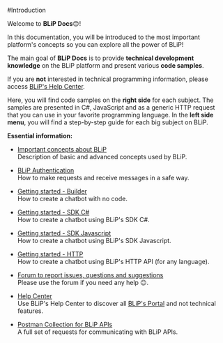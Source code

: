 
#Introduction

Welcome to **BLiP Docs**😊!

In this documentation, you will be introduced to the most important platform's concepts so you can explore all the power of BLiP!

The main goal of **BLiP Docs** is to provide **technical development knowledge** on the BLiP platform and present various **code samples**.

<aside class="notice">
If you are <b>not</b> interested in technical programming information, please access <a href="https://help.blip.ai">BLiP's Help Center</a>.
</aside>

Here, you will find code samples on the **right side** for each subject. The samples are presented in C\#, JavaScript and as a generic HTTP request that you can use in your favorite programming language. In the **left side menu**, you will find a step-by-step guide for each big subject on BLiP.

**Essential information:**

- [Important concepts about BLiP](#concepts)
<br/>Description of basic and advanced concepts used by BLiP.

- [BLiP Authentication](#authentication)
<br/>How to make requests and receive messages in a safe way.

- [Getting started - Builder](#using-builder)
<br/>How to create a chatbot with no code.

- [Getting started - SDK C\#](#using-sdk-csharp)
<br/>How to create a chatbot using BLiP's SDK C\#.

- [Getting started - SDK Javascript](#using-sdk-javascript)
<br/>How to create a chatbot using BLiP's SDK Javascript.

- [Getting started - HTTP](#using-http)
<br/>How to create a chatbot using BLiP's HTTP API (for any language).

- [Forum to report issues, questions and suggestions](http://forum.blip.ai/)
<br/>Please use the forum if you need any help 😉.

- [Help Center](https://help.blip.ai)
<br/>Use BLiP's Help Center to discover all [BLiP's Portal](https://portal.blip.ai) and not technical features.

- [Postman Collection for BLiP APIs](#postman-collection)
<br/>A full set of requests for communicating with BLiP APIs.
